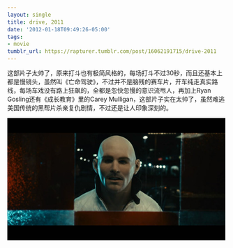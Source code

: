 ```yaml
---
layout: single
title: drive, 2011
date: '2012-01-18T09:49:26-05:00'
tags:
- movie
tumblr_url: https://rapturer.tumblr.com/post/16062191715/drive-2011
---
```

这部片子太帅了，原来打斗也有极简风格的，每场打斗不过30秒，而且还基本上都是慢镜头，虽然叫《亡命驾驶》，不过并不是脑残的赛车片，开车纯走真实路线，每场车戏没有路上狂飙的，全都是忽快忽慢的意识流甩人，再加上Ryan Gosling还有《成长教育》里的Carey Mulligan，这部片子实在太帅了，虽然难逃美国传统的黑帮片杀亲复仇剧情，不过还是让人印象深刻的。

![](/assets/img/tumblr_ly0169xyw11r0cnr9.jpg)

